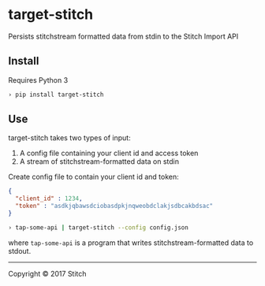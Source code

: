 # target-stitch

Persists stitchstream formatted data from stdin to the Stitch Import API

## Install

Requires Python 3

```bash
› pip install target-stitch
```

## Use

target-stitch takes two types of input:

1. A config file containing your client id and access token
2. A stream of stitchstream-formatted data on stdin

Create config file to contain your client id and token:

```json
{
  "client_id" : 1234,
  "token" : "asdkjqbawsdciobasdpkjnqweobdclakjsdbcakbdsac"
}
```

```bash
› tap-some-api | target-stitch --config config.json
```

where `tap-some-api` is a program that writes stitchstream-formatted data to stdout.

---

Copyright &copy; 2017 Stitch
